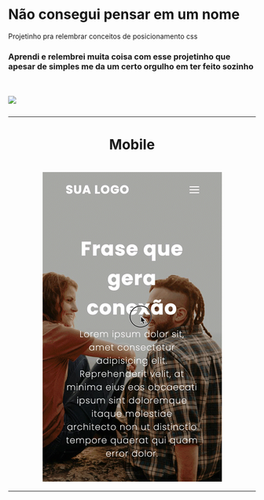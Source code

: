 # Não consegui pensar em um nome

Projetinho pra relembrar conceitos de posicionamento css

<h3>
  Aprendi e relembrei muita coisa com esse projetinho que apesar de simples me da um certo orgulho em ter feito sozinho
</h3>

<h1>
  <img src="https://github.com/Eduardosbk/Praticando/blob/main/gif.gif">
</h1><hr>

<h1 align="center">Mobile</h1>

<h1 align="center">
  <img align="center" src="https://github.com/Eduardosbk/Praticando/blob/main/mobile.gif">
</h1>
<hr>

